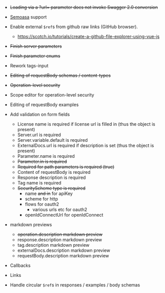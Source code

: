 * ~~Loading via a ?url= parameter does not invoke Swagger 2.0 conversion~~
* [Semoasa](https://github.com/RepreZen/SEMOASA) support

* Enable external `$ref`s from github raw links (GitHub browser).
  * https://scotch.io/tutorials/create-a-github-file-explorer-using-vue-js

* ~~Finish server parameters~~
* ~~Finish parameter enums~~
* Rework tags-input
* ~~Editing of requestBody schemas / content-types~~
* ~~Operation-level security~~
* Scope editor for operation-level security
* Editing of requestBody examples
* Add validation on form fields
  * License name is required if license url is filled in (thus the object is present)
  * Server.url is required
  * Server.variable.default is required
  * ExternalDocs.url is required if description is set (thus the object is present)
  * Parameter.name is required
  * ~~Parameter.in is required~~
  * ~~Required for path parameters is required (true)~~
  * Content of requestBody is required
  * Response description is required
  * Tag name is required
  * ~~SecurityScheme type is required~~
    * name ~~and in~~ for apiKey
    * scheme for http
    * flows for oauth2
      * various urls etc for oauth2
    * openIdConnectUrl for openIdConnect
* markdown previews
  * ~~operation.description markdown preview~~
  * response.description markdown preview
  * tag.description markdown preview
  * externalDocs.description markdown preview
  * requestBody.description markdown preview
* Callbacks
* Links
* Handle circular `$ref`s in responses / examples / body schemas
